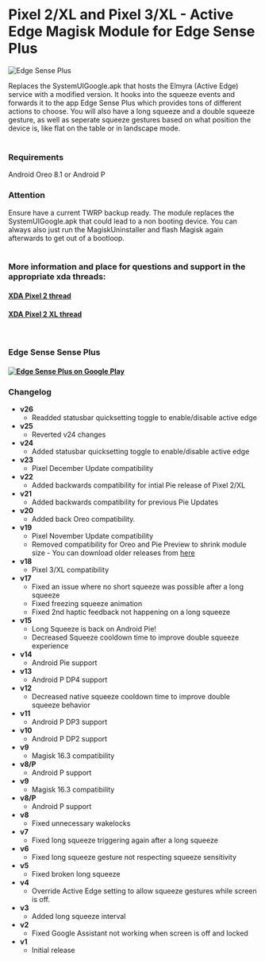 # Pixel 2/XL and Pixel 3/XL - Active Edge Magisk Module for Edge Sense Plus

![Edge Sense Plus](https://img.xda-cdn.com/MES6opinXpBdhGjoqHaaP6YuOow=/http%3A%2F%2Fi.imgur.com%2FZscjQRD.png)

Replaces the SystemUIGoogle.apk that hosts the Elmyra (Active Edge) service with a modified version.
It hooks into the squeeze events and forwards it to the app Edge Sense Plus which provides tons of different actions to choose.
You will also have a long squeeze and a double squeeze gesture, as well as seperate squeeze gestures based on what position the device is,
like flat on the table or in landscape mode.
<br/>
<br/>

### Requirements

Android Oreo 8.1 or Android P
	
### Attention

Ensure have a current TWRP backup ready.
The module replaces the SystemUIGoogle.apk that could lead to a non booting device.
You can always also just run the MagiskUninstaller and flash Magisk again afterwards to get out of a bootloop.
<br/>
<br/>

### More information and place for questions and support in the appropriate xda threads:

#### [XDA Pixel 2 thread](https://forum.xda-developers.com/pixel-2/themes/root-custom-active-edge-actions-edge-t3732368)
#### [XDA Pixel 2 XL thread](https://forum.xda-developers.com/pixel-2-xl/themes/root-custom-active-edge-actions-edge-t3732383)
<br/>

### Edge Sense Sense Plus
#### [![Edge Sense Plus on Google Play](https://img.xda-cdn.com/Quid2yAsEr-W-fb5sfKfE66Ag_w=/http%3A%2F%2Fi.imgur.com%2F9WHaPVR.png)](https://play.google.com/store/apps/details?id=eu.duong.edgesenseplus&hl=en)


### Changelog
* __v26__
  * Readded statusbar quicksetting toggle to enable/disable active edge
* __v25__
  * Reverted v24 changes
* __v24__
  * Added statusbar quicksetting toggle to enable/disable active edge
* __v23__
  * Pixel December Update compatibility
* __v22__
  * Added backwards compatibility for intial Pie release of Pixel 2/XL
* __v21__
  * Added backwards compatibility for previous Pie Updates
* __v20__
  * Added back Oreo compatibility.
* __v19__
  * Pixel November Update compatibility
  * Removed compatibility for Oreo and Pie Preview to shrink module size - You can download older releases from [here](https://github.com/Magisk-Modules-Repo/active_edge_system_mod/releases)
* __v18__
  * Pixel 3/XL compatibility
* __v17__
  * Fixed an issue where no short squeeze was possible after a long squeeze
  * Fixed freezing squeeze animation
  * Fixed 2nd haptic feedback not happening on a long squeeze
* __v15__
  * Long Squeeze is back on Android Pie!
  * Decreased Squeeze cooldown time to improve double squeeze experience
* __v14__
  * Android Pie support
* __v13__
  * Android P DP4 support
* __v12__
  * Decreased native squeeze cooldown time to improve double squeeze behavior
* __v11__
  * Android P DP3 support
* __v10__
  * Android P DP2 support
* __v9__
  * Magisk 16.3 compatibility
* __v8/P__
  * Android P support
* __v9__
  * Magisk 16.3 compatibility
* __v8/P__
  * Android P support
* __v8__
  * Fixed unnecessary wakelocks
* __v7__
  * Fixed long squeeze triggering again after a long squeeze
* __v6__
  * Fixed long squeeze gesture not respecting squeeze sensitivity
* __v5__
  *  Fixed broken long squeeze
* __v4__
  * Override Active Edge setting to allow squeeze gestures while screen is off.
* __v3__
  * Added long squeeze interval
* __v2__
  * Fixed Google Assistant not working when screen is off and locked
* __v1__
  * Initial release
